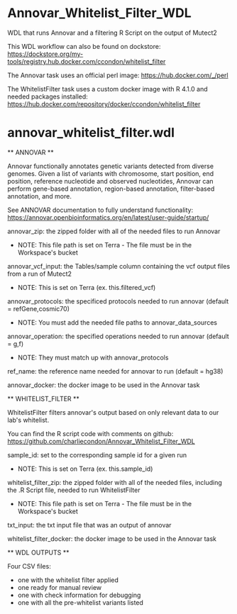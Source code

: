# Annovar_Whitelist_Filter_WDL

WDL that runs Annovar and a filtering R Script on the output of Mutect2

This WDL workflow can also be found on dockstore: https://dockstore.org/my-tools/registry.hub.docker.com/ccondon/whitelist_filter

The Annovar task uses an official perl image: https://hub.docker.com/_/perl

The WhitelistFilter task uses a custom docker image with R 4.1.0 and needed packages installed: https://hub.docker.com/repository/docker/ccondon/whitelist_filter

# annovar_whitelist_filter.wdl

** ANNOVAR **

Annovar functionally annotates genetic variants detected from diverse genomes.
Given a list of variants with chromosome, start position, end position, reference nucleotide
and observed nucleotides, Annovar can perform gene-based annotation, region-based annotation,
filter-based annotation, and more.

See ANNOVAR documentation to fully understand functionality: https://annovar.openbioinformatics.org/en/latest/user-guide/startup/

annovar_zip: the zipped folder with all of the needed files to run Annovar
  - NOTE: This file path is set on Terra - The file must be in the Workspace's bucket

annovar_vcf_input: the Tables/sample column containing the vcf output files from a run of Mutect2
  - NOTE: This is set on Terra (ex. this.filtered_vcf)

annovar_protocols: the specificed protocols needed to run annovar (default = refGene,cosmic70)
  - NOTE: You must add the needed file paths to annovar_data_sources

annovar_operation: the specified operations needed to run annovar (default = g,f)
  - NOTE: They must match up with annovar_protocols

ref_name: the reference name needed for annovar to run (default = hg38)

annovar_docker: the docker image to be used in the Annovar task



** WHITELIST_FILTER **

WhitelistFilter filters annovar's output based on only relevant data to our lab's whitelist.

You can find the R script code with comments on github: https://github.com/charliecondon/Annovar_Whitelist_Filter_WDL

sample_id: set to the corresponding sample id for a given run
  - NOTE: This is set on Terra (ex. this.sample_id)

whitelist_filter_zip: the zipped folder with all of the needed files, including the .R Script file, needed to run WhitelistFilter
  - NOTE: This file path is set on Terra - The file must be in the Workspace's bucket

txt_input: the txt input file that was an output of annovar

whitelist_filter_docker: the docker image to be used in the Annovar task


** WDL OUTPUTS **

Four CSV files: 
  - one with the whitelist filter applied 
  - one ready for manual review
  - one with check information for debugging 
  - one with all the pre-whitelist variants listed

